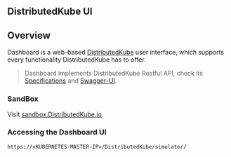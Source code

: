 
## DistributedKube UI

## Overview
Dashboard is a web-based [DistributedKube](https://github.com/DanielPickens/DistributedKube) user interface, which supports every functionality DistributedKube has to offer.

> Dashboard implements DistributedKube Restful API, check its [Specifications](http://DistributedKube.io/spec) and [Swagger-UI](http://petstore.swagger.io/?url=https://raw.githubusercontent.com/DanielPickens/DistributedKube/api-server/master/api/rest-api/swagger.json).

### SandBox

Visit [sandbox.DistributedKube.io](http://sandbox.DistributedKube.io/)

### Accessing the Dashboard UI

`https://<KUBERNETES-MASTER-IP>/DistributedKube/simulator/`